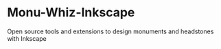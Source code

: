 # Monu-Whiz-Inkscape
Open source tools and extensions to design monuments and headstones with Inkscape
